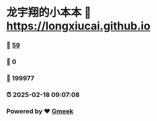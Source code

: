 # 龙宇翔的小本本 :link: https://longxiucai.github.io 
### :page_facing_up: [59](https://longxiucai.github.io/tag.html) 
### :speech_balloon: 0 
### :hibiscus: 199977 
### :alarm_clock: 2025-02-18 09:07:08 
### Powered by :heart: [Gmeek](https://github.com/Meekdai/Gmeek)
